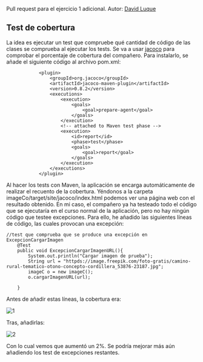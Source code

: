 Pull request para el ejercicio 1 adicional.
Autor: [David Luque](https://github.com/davidluque1)


## Test de cobertura

La idea es ejecutar un test que compruebe qué cantidad de código de las clases se comprueba al ejecutar los tests. Se va a usar [jacoco](https://www.jacoco.org/jacoco/trunk/index.html) para comprobar el porcentaje de cobertura del compañero. Para instalarlo, se añade el siguiente código al archivo pom.xml:

~~~~
			<plugin>
				<groupId>org.jacoco</groupId>
				<artifactId>jacoco-maven-plugin</artifactId>
				<version>0.8.2</version>
				<executions>
					<execution>
						<goals>
							<goal>prepare-agent</goal>
						</goals>
					</execution>
					<!-- attached to Maven test phase -->
					<execution>
						<id>report</id>
						<phase>test</phase>
						<goals>
							<goal>report</goal>
						</goals>
					</execution>
				</executions>
			</plugin>
~~~~

Al hacer los tests con Maven, la aplicación se encarga automáticamente de realizar el recuento de la cobertura. Yéndonos a la carpeta imageCo/target/site/jacoco/index.html podemos ver una página web con el resultado obtenido. En mi caso, el compañero ya ha testeado todo el código que se ejecutaría en el curso normal de la aplicación, pero no hay ningún código que testee excepciones. Para ello, he añadido las siguientes líneas de código, las cuales provocan una excepción:

```
//test que comprueba que se produce una excepción en ExcepcionCargarImagen
    @Test
    public void ExcepcionCargarImagenURL(){
        System.out.println("Cargar imagen de prueba");
        String url = "httpds://image.freepik.com/foto-gratis/camino-rural-tematico-otono-concepto-cordillera_53876-23187.jpg";
        imageC o = new imageC();
        o.cargarImagenURL(url);
        
    }
```

Antes de añadir estas líneas, la cobertura era:

![1](https://github.com/davidluque1/RepoPruebas/blob/master/antes_jacoco.png)

Tras, añadirlas:

![2](https://github.com/davidluque1/RepoPruebas/blob/master/despues_jacoco.png)

Con lo cual vemos que aumentó un 2%. Se podría mejorar más aún añadiendo los test de excepciones restantes.
